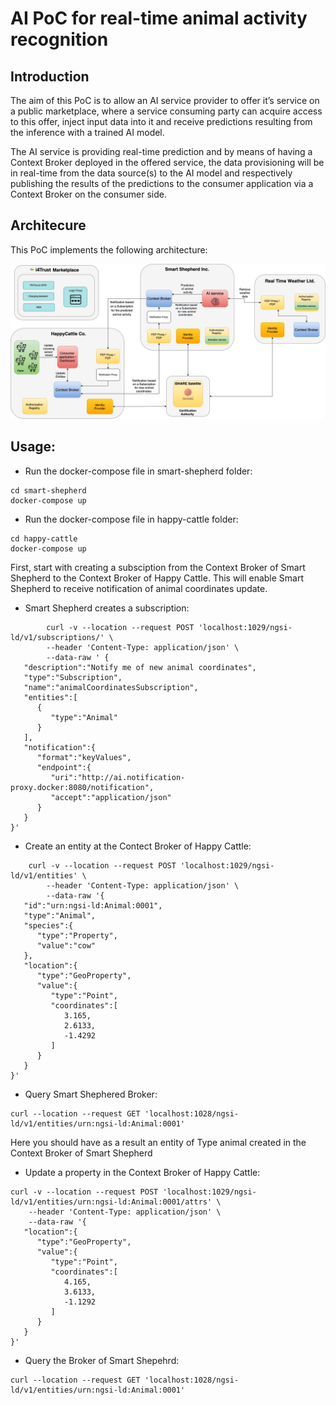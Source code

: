 # AI PoC for real-time animal activity recognition

## Introduction
The aim of this PoC is to allow an AI service provider to offer it’s service on a public marketplace, where a service consuming party can acquire access to this offer, inject input data into it and receive predictions resulting from the inference with a trained AI model.

The AI service is providing real-time prediction and by means of having a Context Broker deployed in the offered service, the data provisioning will be in real-time from the data source(s) to the AI model and respectively publishing the results of the predictions to the consumer application via a Context Broker on the consumer side. 

## Architecure
This PoC implements the following architecture: 

![architecture](https://github.com/RihabFekii/ai-poc/blob/dev/doc/Architecture%20diagrams-Usage%20of%20AI%20service.jpg)

## Usage:

* Run the docker-compose file in smart-shepherd folder: 
```shell 
cd smart-shepherd
docker-compose up
 ```

* Run the docker-compose file in happy-cattle folder: 
```shell 
cd happy-cattle
docker-compose up
 ```


First, start with creating a subsciption from the Context Broker of Smart Shepherd to the Context Broker of Happy Cattle. This will enable Smart Shepherd to receive notification of animal coordinates update. 

* Smart Shepherd creates a subscription:
```shell
        curl -v --location --request POST 'localhost:1029/ngsi-ld/v1/subscriptions/' \
        --header 'Content-Type: application/json' \
        --data-raw ' {
   "description":"Notify me of new animal coordinates",
   "type":"Subscription",
   "name":"animalCoordinatesSubscription",
   "entities":[
      {
         "type":"Animal"
      }
   ],
   "notification":{
      "format":"keyValues",
      "endpoint":{
         "uri":"http://ai.notification-proxy.docker:8080/notification",
         "accept":"application/json"
      }
   }
}'
  ```
* Create an entity at the Contect Broker of Happy Cattle:
```shell
    curl -v --location --request POST 'localhost:1029/ngsi-ld/v1/entities' \
        --header 'Content-Type: application/json' \
        --data-raw '{
   "id":"urn:ngsi-ld:Animal:0001",
   "type":"Animal",
   "species":{
      "type":"Property",
      "value":"cow"
   },
   "location":{
      "type":"GeoProperty",
      "value":{
         "type":"Point",
         "coordinates":[
            3.165,
            2.6133,
            -1.4292
         ]
      }
   }
}'
```
* Query Smart Shephered Broker: 
```shell
curl --location --request GET 'localhost:1028/ngsi-ld/v1/entities/urn:ngsi-ld:Animal:0001'
``` 

Here you should have as a result an entity of Type animal created in the Context Broker of Smart Shepherd

* Update a property in the Context Broker of Happy Cattle: 
```shell
curl -v --location --request POST 'localhost:1029/ngsi-ld/v1/entities/urn:ngsi-ld:Animal:0001/attrs' \
    --header 'Content-Type: application/json' \
    --data-raw '{
   "location":{
      "type":"GeoProperty",
      "value":{
         "type":"Point",
         "coordinates":[
            4.165,
            3.6133,
            -1.1292
         ]
      }
   }
}'
```
* Query the Broker of Smart Shepehrd:
 ```shell
 curl --location --request GET 'localhost:1028/ngsi-ld/v1/entities/urn:ngsi-ld:Animal:0001'
 ``` 
 
